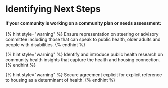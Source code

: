 # Identifying Next Steps

#### If your community is working on a community plan or needs assessment: 

{% hint style="warning" %}
Ensure representation on steering or advisory committee including those that can speak to public health, older adults and people with disabilities. 
{% endhint %}

{% hint style="warning" %}
Identify and introduce public health research on community health insights that capture the health and housing connection. 
{% endhint %}

{% hint style="warning" %}
Secure agreement explicit for explicit reference to housing as a determinant of health.
{% endhint %}

